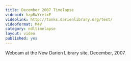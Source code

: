 ```yaml
---
title: December 2007 Timelapse
videoid: hzpRwYretxE
videolink: http://tonks.darienlibrary.org/test/
videoformat: M4V
category: ndltimelapse
layout: video
published: yes
---
```


Webcam at the New Darien Library site. December, 2007.